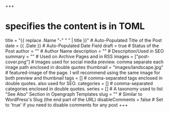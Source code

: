 +++
# specifies the content is in TOML
title = "{{ replace .Name "-" " " | title }}" # Auto-Populated Title of the Post
date = {{ .Date }} # Auto-Populated Date Field
draft = true # Status of the Post
author = "" # Author Name
description = "" # Description/Used in SEO
summary = "" # Used on Archive Pages and in RSS
images = ["post-cover.png"] # images used for social media preview. comma separate each image path enclosed in double quotes
thumbnail = "images/landscape.jpg" # featured-image of the page. I will recommend using the same image for both preview and thumbnail
tags = [] # comma-separated tags enclosed in double quotes. also used for SEO.
categories = [] # comma-separated categories enclosed in double quotes.
series = [] # A taxonomy used to list "See Also" Section in Opengraph Templates
slug = "" # Similar to WordPress's Slug (the end part of the URL)
disableComments = false # Set to 'true' if you need to disable comments for any post
+++

